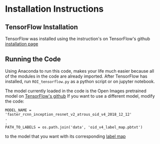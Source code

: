 # Installation Instructions
## TensorFlow Installation
TensorFlow was installed using the instruction's on TensorFlow's github [installation page](https://github.com/tensorflow/models/blob/master/research/object_detection/g3doc/installation.md)

## Running the Code
Using Anaconda to run this code, makes your life much easier because all of the modules in the code are already imported.  After TensorFlow has installed, run `ROI_tensorflow.py` as a python script or on jupyter notebook.

The model currently loaded in the code is the Open Images pretrained model on [TensorFlow's github](https://github.com/tensorflow/models/blob/master/research/object_detection/g3doc/detection_model_zoo.md)
If you want to use a different model, modify the code:
```
MODEL_NAME = 'faster_rcnn_inception_resnet_v2_atrous_oid_v4_2018_12_12'
.
.
PATH_TO_LABELS = os.path.join('data', 'oid_v4_label_map.pbtxt')
```
to the model that you want with its corresponding [label map](https://github.com/tensorflow/models/tree/master/research/object_detection/data)
